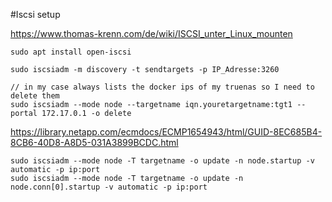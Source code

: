 #Iscsi setup

https://www.thomas-krenn.com/de/wiki/ISCSI_unter_Linux_mounten
    
    sudo apt install open-iscsi

    sudo iscsiadm -m discovery -t sendtargets -p IP_Adresse:3260 

    // in my case always lists the docker ips of my truenas so I need to delete them
    sudo iscsiadm --mode node --targetname iqn.youretargetname:tgt1 --portal 172.17.0.1 -o delete

https://library.netapp.com/ecmdocs/ECMP1654943/html/GUID-8EC685B4-8CB6-40D8-A8D5-031A3899BCDC.html

    sudo iscsiadm --mode node -T targetname -o update -n node.startup -v automatic -p ip:port
    sudo iscsiadm --mode node -T targetname -o update -n node.conn[0].startup -v automatic -p ip:port



